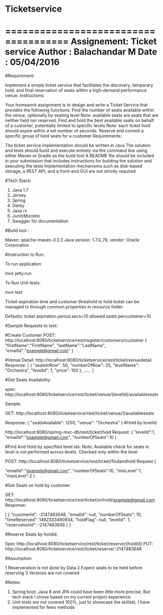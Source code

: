 # Ticketservice

=====================================
Assignement: Ticket service
Author : Balachandar M
Date : 05/04/2016
=====================================
#Requirement:

Implement a simple ticket service that facilitates the discovery, temporary hold, and final reservation of seats within a high-demand performance venue.
Instructions:

Your homework assignment is to design and write a Ticket Service that provides the following functions: Find the number of seats available within the venue, optionally by seating level
Note: available seats are seats that are neither held nor reserved.
Find and hold the best available seats on behalf of a customer, potentially limited to specific levels
Note: each ticket hold should expire within a set number of seconds.
Reserve and commit a specific group of held seats for a customer
Requirements:

The ticket service implementation should be written in Java
The solution and tests should build and execute entirely via the command line using either Maven or Gradle as the build tool
A README file should be included in your submission that includes instructions for building the solution and executing the tests Implementation mechanisms such as disk-based storage, a REST API, and a front-end GUI are not strictly required

#Tech Stack:
1. Java 1.7
2. Jersey
3. Spring
4. Derby
5. Java rx
6. Junit/Mockito
7. Swagger for documentation

#Build tool :

Maven:
apache-maven-3.3.3
Java version: 1.7.0_79, vendor: Oracle Corporation

#Instruction to Run:

To run application

mvn jetty:run

To Run Unit tests:

mvn test

Ticket expiration time and customer threshold to hold ticket can be managed to through common.properties in resource folder

Defaults:
ticket.expiration.period.secs=10
allowed.seats.percustomer=10

#Sample Requests to test:

#Create Customer
POST: http://localhost:8080/ticketservice/rest/register/customers/customer
{
  "firstName":"FirstName",
  "lastName":"LastName",
  "emailId":"example@gmail.com"
}

#Venue Detail:
http://localhost:8080/ticketservice/rest/ticket/venuedetail
Response:
[
    {
        "seatsInRow": 50,
        "numberOfRow": 25,
        "levelName": "Orchestra",
        "levelId": 1,
        "price": 100
    },
   ......
]

#Get Seats Availability:

spec: http://localhost:8080/ticketservice/rest/ticket/venue/{levelId}/availableseats

Sample:

GET: http://localhost:8080/ticketservice/rest/ticket/venue/1/availableseats

Response:
{
    "seatsAvailable": 1250,
    "venue": "Orchestra"
}
#Hold by levelId:

http://localhost:8080/spring-mvc-db/rest/ticket/hold
Request:
{
  "levelId":1,
  "emailId":"example@gmail.com",
  "numberOfSeats":10
}

#Find And Hold by specified level ids:
Note: Available check for seats in level is not performed across levels. Checked only within the level

POST:
http://localhost:8080/ticketservice/rest/ticket/findandhold
Request
{
  
  "emailId":"example@gmail.com",
  "numberOfSeats":10,
  "minLevel":1,
  "maxLevel":2
}

#Get Seats on hold by customer:

GET:
http://localhost:8080/ticketservice/rest/ticket/onhold/example@gmail.com
Response:

[
    {
        "cusomerId": -2147483648,
        "emailId": null,
        "numberOfSeats": 10,
        "timeReserved": 1462333490934,
        "holdFlag": null,
        "levelId": 1,
        "reservationId": -2147483648
    }
]

#Reserve Seats by holdId:

Spec http://localhost:8080/ticketservice/rest/ticket/reserve/{holdId}
PUT:
http://localhost:8080/ticketservice/rest/ticket/reserve/-2147483648

#Assumption

1 Reserveration is not done by Data
2 Expect seats to be held before reserving
3 Versions are not covered

#Notes:

1. Spring boot ,Java 8 and JPA could have been little more precise, But tech stack I chose based on my current project experience 
2. Unit tests are not  covered 100%, just to showcase the skillset, I have implemented for fews methods



